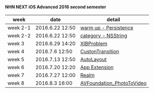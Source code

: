 #### NHN NEXT iOS Advanced 2016 second semester

| week | date | detail | 
|-------------| ------------------- | ------------------ |
| week 2-1 | 2016.6.22 12:50 | [warm up - Persistence](https://github.com/luvgaram/iOS_advanced/tree/master/w2_persistence) |
| week 2-2 | 2016.6.22 12:50  | [category - NSString](https://github.com/luvgaram/iOS_advanced/tree/master/w2_category) |
| week 3 | 2016.6.29 14:20  | [XIBProblem](https://github.com/luvgaram/iOS_advanced/tree/master/w3_XIBProblem) |
| week 4 | 2016.7.6 12:50  | [CustonTransition](https://github.com/luvgaram/iOS_advanced/tree/master/w4_customTransition) |
| week 5 | 2016.7.13 12:50  | [AutoLayout](https://github.com/luvgaram/iOS_advanced/tree/master/w5_AutoLayout) |
| week 6 | 2016.7.20 12:20  | [App Extension](https://github.com/luvgaram/iOS_advanced/tree/master/w6_app_extension) |
| week 7 | 2016.7.27 12:00  | [Realm](https://github.com/luvgaram/iOS_advanced/tree/master/w7_Realm) |
| week 8 | 2016.8.3 16:00  | [AVFoundation_PhotoToVideo](https://github.com/luvgaram/iOS_advanced/tree/master/w8_AVFoundation_PhotoToVideo) |